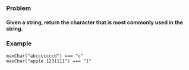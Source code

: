 ### Problem

#### Given a string, return the character that is most commonly used in the string.

### Example
```
maxChar("abcccccccd") === "c"
maxChar("apple 1231111") === "1"
```

